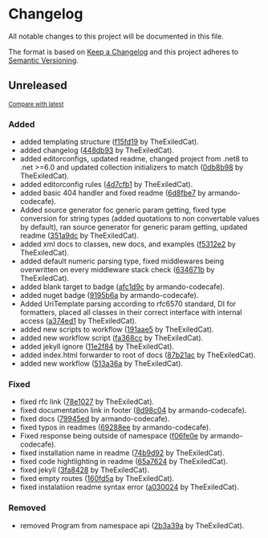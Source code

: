 # Changelog

All notable changes to this project will be documented in this file.

The format is based on [Keep a Changelog](http://keepachangelog.com/en/1.0.0/)
and this project adheres to [Semantic Versioning](http://semver.org/spec/v2.0.0.html).

<!-- insertion marker -->
## Unreleased

<small>[Compare with latest](https://github.com/TheExiledCat/SimpleRest.NET/compare/640ec0b3c63533222037f0fe5aa386f2ff0a0278...HEAD)</small>

### Added

- added templating structure ([f15fd19](https://github.com/TheExiledCat/SimpleRest.NET/commit/f15fd19cdf0c9e1f1d9eb59667672964a7c6a7d7) by TheExiledCat).
- added changelog ([448db93](https://github.com/TheExiledCat/SimpleRest.NET/commit/448db93709c1cc6dd371103d73358e0a50d9fca0) by TheExiledCat).
- added editorconfigs, updated readme, changed project from .net8 to .net >=6.0 and updated collection initializers to match ([0db8b98](https://github.com/TheExiledCat/SimpleRest.NET/commit/0db8b98c6e35b63d5eea7ab36056338e3ae43a8c) by TheExiledCat).
- added editorconfig rules ([4d7cfb1](https://github.com/TheExiledCat/SimpleRest.NET/commit/4d7cfb1c99dddb87cd9d38188401e28f4c2f28eb) by TheExiledCat).
- added basic 404 handler and fixed readme ([6d8fbe7](https://github.com/TheExiledCat/SimpleRest.NET/commit/6d8fbe7c983df085a989f09d3c1a8c39b087cb18) by armando-codecafe).
- Added source generator foc generic param getting, fixed type conversion for string types (added quotations to non convertable values by default), ran source generator for generic param getting, updated readme ([351a9dc](https://github.com/TheExiledCat/SimpleRest.NET/commit/351a9dca71b6e4f55c0ccc8e116528246e8b0749) by TheExiledCat).
- added xml docs to classes, new docs, and examples ([f5312e2](https://github.com/TheExiledCat/SimpleRest.NET/commit/f5312e2ff8e41ed18bec577d517a8ed9dcc91b23) by TheExiledCat).
- added default numeric parsing type, fixed middlewares being overwritten on every middleware stack check ([634671b](https://github.com/TheExiledCat/SimpleRest.NET/commit/634671bd260cc6a52b96a8b8371b5e758f69cfe6) by TheExiledCat).
- added blank target to badge ([afc1d9c](https://github.com/TheExiledCat/SimpleRest.NET/commit/afc1d9cb224541853ca5571f1825d6979cb9c05c) by armando-codecafe).
- added nuget badge ([9195b6a](https://github.com/TheExiledCat/SimpleRest.NET/commit/9195b6a16232315cae8bca8c4531112af79dd786) by armando-codecafe).
- Added UriTemplate parsing according to rfc6570 standard, DI for formatters, placed all classes in their correct interface with internal access ([a374ed1](https://github.com/TheExiledCat/SimpleRest.NET/commit/a374ed1fd758464c0d453bc2b2ea6b404df20939) by TheExiledCat).
- added new scripts to workflow ([191aae5](https://github.com/TheExiledCat/SimpleRest.NET/commit/191aae51f3d0497d5fdd1cf1f9e938fff6456946) by TheExiledCat).
- added new workflow script ([fa368cc](https://github.com/TheExiledCat/SimpleRest.NET/commit/fa368ccd80566c36b92a1a1ff56442c43c23a22b) by TheExiledCat).
- added jekyll ignore ([11e2f84](https://github.com/TheExiledCat/SimpleRest.NET/commit/11e2f845bbe8d9d825ab7cbd61d1a5c6768f924f) by TheExiledCat).
- added index.html forwarder to root of docs ([87b21ac](https://github.com/TheExiledCat/SimpleRest.NET/commit/87b21acb5a6cfe133d9cf2d842f93c7a9a4d8e80) by TheExiledCat).
- added new workflow ([513a36a](https://github.com/TheExiledCat/SimpleRest.NET/commit/513a36a9eedea26a6113d7035563dca5c6b31a34) by TheExiledCat).

### Fixed

- fixed rfc link ([78e1027](https://github.com/TheExiledCat/SimpleRest.NET/commit/78e10278df8ac334fe7afcbf55f63c3784212e1e) by TheExiledCat).
- fixed documentation link in footer ([8d98c04](https://github.com/TheExiledCat/SimpleRest.NET/commit/8d98c04ebb675d2f5ef8763575c6c73d8242c352) by armando-codecafe).
- fixed docs ([79945ed](https://github.com/TheExiledCat/SimpleRest.NET/commit/79945ed41bef7126b453e67dac3be93c0268c108) by armando-codecafe).
- fixed typos in readmes ([69288ee](https://github.com/TheExiledCat/SimpleRest.NET/commit/69288ee09518d07f05bd056fd179026b29302f99) by armando-codecafe).
- Fixed response being outside of namespace ([f06fe0e](https://github.com/TheExiledCat/SimpleRest.NET/commit/f06fe0e49aa90f5825abc7940783399bd5633f7f) by armando-codecafe).
- fixed installation name in readme ([74b9d92](https://github.com/TheExiledCat/SimpleRest.NET/commit/74b9d927fa21a0801d716bac9ba09d395d8fbfc5) by TheExiledCat).
- fixed code hightlighting in readme ([65a7624](https://github.com/TheExiledCat/SimpleRest.NET/commit/65a76249bd8efc3c20561ab97c06af7795cbfc7e) by TheExiledCat).
- fixed jekyll ([3fa8428](https://github.com/TheExiledCat/SimpleRest.NET/commit/3fa842857b400149cd49eb6990ee87a3386ee78a) by TheExiledCat).
- fixed empty routes ([160fd5a](https://github.com/TheExiledCat/SimpleRest.NET/commit/160fd5aea266f7838f31a2e200f6716522bac86a) by TheExiledCat).
- fixed instalatiion readme syntax error ([a030024](https://github.com/TheExiledCat/SimpleRest.NET/commit/a030024b9cd252435eca4712508d198f29023073) by TheExiledCat).

### Removed

- removed Program from namespace api ([2b3a39a](https://github.com/TheExiledCat/SimpleRest.NET/commit/2b3a39ad0e6215a1b957cb4e53fdc8539ee645d1) by TheExiledCat).

<!-- insertion marker -->
